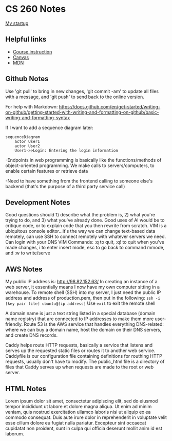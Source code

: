 # CS 260 Notes

[My startup](https://simon.cs260.click)

## Helpful links

- [Course instruction](https://github.com/webprogramming260)
- [Canvas](https://byu.instructure.com)
- [MDN](https://developer.mozilla.org)

## Github Notes

Use 'git pull' to bring in new changes, 'git commit -am' to update all files with a message, and 'git push' to send back to the online version.

For help with Markdown: https://docs.github.com/en/get-started/writing-on-github/getting-started-with-writing-and-formatting-on-github/basic-writing-and-formatting-syntax

If I want to add a sequence diagram later:
```mermaid
sequenceDiagram
    actor User1
    actor User2
    User1->>Login: Entering the login information
```

-Endpoints in web programming is basically like the functions/methods of object-oriented programming. We make calls to servers/computers, to enable certain features or retrieve data

-Need to have something from the frontend calling to someone else's backend (that's the purpose of a third party service call)

## Development Notes

Good questions should 1) describe what the problem is, 2) what you're trying to do, and 3) what you've already done.
Good uses of AI would be to critique code, or to explain code that you then rewrite from scratch.
VIM is a ubiquitous console editor...it's the way we can change text-based data remotely, can use SSH to connect remotely with whatever servers we need. Can login with your DNS
VIM Commands: :q to quit, :q! to quit when you've made changes, i to enter insert mode, esc to go back to command mmode, and :w to write/serve

## AWS Notes

My public IP address is: http://98.82.152.63/
In creating an instance of a web server, it essentially means I now have my own computer sitting in a warehouse.
To remote shell (SSH) into my server, I just need the public IP address and address of production.pem, then put in the following: 
`ssh -i [key pair file] ubuntu@[ip address]`
Use `exit` to exit the remote shell

A domain name is just a text string listed in a special database (domain name registry) that are connected to IP addresses to make them more user-friendly. Route 53 is the AWS service that handles everything DNS-related: where we can buy a domain name, host the domain on their DNS servers, and create DNS records.

Caddy helps route HTTP requests, basically a service that listens and serves up the requested static files or routes it to another web service. Caddyfile is our configuration file containing definitions for routhing HTTP requests, usually don't have to modify. The public_html file is a directory of files that Caddy serves up when requests are made to the root or web server. 

## HTML Notes

Lorem ipsum dolor sit amet, consectetur adipiscing elit, sed do eiusmod tempor incididunt ut labore et dolore magna aliqua. Ut enim ad minim veniam, quis nostrud exercitation ullamco laboris nisi ut aliquip ex ea commodo consequat. Duis aute irure dolor in reprehenderit in voluptate velit esse cillum dolore eu fugiat nulla pariatur. Excepteur sint occaecat cupidatat non proident, sunt in culpa qui officia deserunt mollit anim id est laborum.
